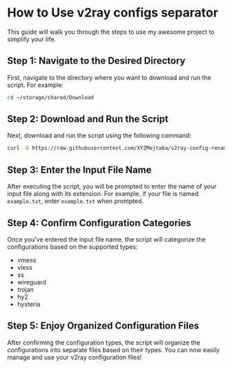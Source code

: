 # How to Use v2ray configs separator

This guide will walk you through the steps to use my awesome project to simplify your life.

## Step 1: Navigate to the Desired Directory

First, navigate to the directory where you want to download and run the script. For example:

```bash
cd ~/storage/shared/Download
```

## Step 2: Download and Run the Script

Next, download and run the script using the following command:

```bash
curl -O https://raw.githubusercontent.com/XYZMojtaba/v2ray-config-renamer/main/my_script.sh && bash ./my_script.sh
```

## Step 3: Enter the Input File Name

After executing the script, you will be prompted to enter the name of your input file along with its extension. For example, if your file is named `example.txt`, enter `example.txt` when prompted.

## Step 4: Confirm Configuration Categories

Once you've entered the input file name, the script will categorize the configurations based on the supported types:

- vmess
- vless
- ss
- wireguard
- trojan
- hy2
- hysteria

## Step 5: Enjoy Organized Configuration Files

After confirming the configuration types, the script will organize the configurations into separate files based on their types. You can now easily manage and use your v2ray configuration files!
